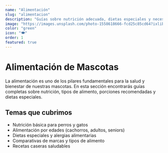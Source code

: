 ```yaml
---
name: "Alimentación"
slug: "alimentacion"
description: "Guías sobre nutrición adecuada, dietas especiales y necesidades alimenticias para perros y gatos según edad y tamaño."
image: "https://images.unsplash.com/photo-1558618666-fcd25c85cd64?ixlib=rb-4.0.3&auto=format&fit=crop&w=800&q=80"
color: "green"
icon: "🍽️"
order: 1
featured: true
---
```


# Alimentación de Mascotas

La alimentación es uno de los pilares fundamentales para la salud y bienestar de nuestras mascotas. En esta sección encontrarás guías completas sobre nutrición, tipos de alimento, porciones recomendadas y dietas especiales.

## Temas que cubrimos

- Nutrición básica para perros y gatos
- Alimentación por edades (cachorros, adultos, seniors)
- Dietas especiales y alergias alimentarias
- Comparativas de marcas y tipos de alimento
- Recetas caseras saludables